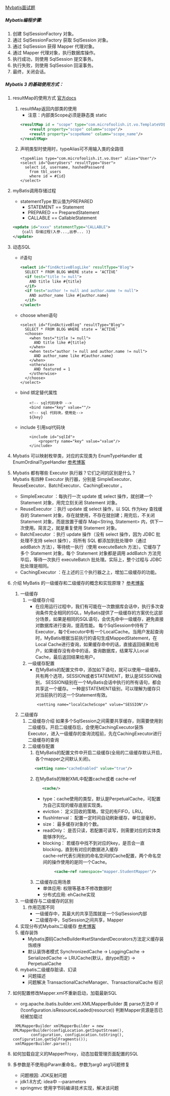 [Mybatis面试题](http://svip.iocoder.cn/MyBatis/Interview/)
##### Mybatis编程步骤:
1. 创建 SqlSessionFactory 对象。
2. 通过 SqlSessionFactory 获取 SqlSession 对象。
3. 通过 SqlSession 获得 Mapper 代理对象。
4. 通过 Mapper 代理对象，执行数据库操作。
5. 执行成功，则使用 SqlSession 提交事务。
6. 执行失败，则使用 SqlSession 回滚事务。
7. 最终，关闭会话。

##### Mybatis 3 的基础使用方式：
1. resultMap的使用方式
    [官方docs](http://www.mybatis.org/mybatis-3/zh/sqlmap-xml.html#Result_Maps)
    1. resultMap返回内部类的使用
        - 注意：内部类Scope必须是静态类 static
        ```xml
        <resultMap id = "scope" type="com.microfoolish.it.vo.TemplateVO$Scope">
            <result property="scope" column="scope"/>
            <result property="scopeName" column="scope_name"/>
        </resultMap>
       ```
    2. 声明类型时使用时，typeAlias可不用输入类的全路径
        ```
       <typeAlias type="com.microfoolish.it.vo.User" alias="User"/>	
       <select id="QueryUsers" resultType="User">
          select id, username, hashedPassword
            from tbl_users
            where id = #{id}
       </select>
       ```
2. myBatis调用存储过程
    - statementType 默认值为PREPARED
        - STATEMENT == Statement
        - PREPARED  == PreparedStatement
        - CALLABLE  == CallableStatement
    ```xml
   <update id="xxxx" statementType="CALLABLE">
        {call 存储过程(入参...,出参... )}
    </update>
    ```
3. 动态SQL 
    - if语句
        ```xml
        <select id="findActiveBlogLike" resultType="Blog">
          SELECT * FROM BLOG WHERE state = ‘ACTIVE’ 
          <if test="title != null">
            AND title like #{title}
          </if>
          <if test="author != null and author.name != null">
            AND author_name like #{author.name}
          </if>
        </select>
        ```
    - choose when语句
        ```
        <select id="findActiveBlog" resultType="Blog">
          SELECT * FROM BLOG WHERE state = ‘ACTIVE’
          <choose>
            <when test="title != null">
              AND title like #{title}
            </when>
            <when test="author != null and author.name != null">
              AND author_name like #{author.name}
            </when>
            <otherwise>
              AND featured = 1
            </otherwise>
          </choose>
        </select>
        ```
    - bind 绑定替代属性
        ```
            <!-- sql代码块中 -->
            <bind name="key" value=""/>
            <!-- sql 代码块，使用处-->
            ${key}
        ``` 
    - include 引用sql代码块
        ```
            <include id="sqlId">
                <property name="key" value="value"/>
            </include>
        ```
4. Mybatis 可以映射枚举类，对应的实现类为 EnumTypeHandler 或 EnumOrdinalTypeHandler
    [参考博客](https://segmentfault.com/a/1190000010755321)

5. Mybatis 都有哪些 Executor 执行器？它们之间的区别是什么？
    <br/>Mybatis 有四种 Executor 执行器，分别是 SimpleExecutor、ReuseExecutor、BatchExecutor、CachingExecutor 。
    - SimpleExecutor ：每执行一次 update 或 select 操作，就创建一个 Statement 对象，用完立刻关闭 Statement 对象。
    - ReuseExecutor ：执行 update 或 select 操作，以 SQL 作为key 查找缓存的 Statement 对象，存在就使用，不存在就创建；用完后，不关闭 Statement 对象，而是放置于缓存 Map<String, Statement> 内，供下一次使用。简言之，就是重复使用 Statement 对象。
    - BatchExecutor ：执行 update 操作（没有 select 操作，因为 JDBC 批处理不支持 select 操作），将所有 SQL 都添加到批处理中（通过 addBatch 方法），等待统一执行（使用 executeBatch 方法）。它缓存了多个 Statement 对象，每个 Statement 对象都是调用 addBatch 方法完毕后，等待一次执行 executeBatch 批处理。实际上，整个过程与 JDBC 批处理是相同。
    - CachingExecutor ：在上述的三个执行器之上，增加二级缓存的功能。

6. 介绍 MyBatis 的一级缓存和二级缓存的概念和实现原理？
    [参考博客](https://tech.meituan.com/2018/01/19/mybatis-cache.html)
    1. 一级缓存
        1. 一级缓存介绍
           -  在应用运行过程中，我们有可能在一次数据库会话中，执行多次查询条件完全相同的SQL，MyBatis提供了一级缓存的方案优化这部分场景，如果是相同的SQL语句，会优先命中一级缓存，避免直接对数据库进行查询，提高性能。
            每个SqlSession中持有了Executor，每个Executor中有一个LocalCache。当用户发起查询时，MyBatis根据当前执行的语句生成MappedStatement，在Local Cache进行查询，如果缓存命中的话，直接返回结果给用户，如果缓存没有命中的话，查询数据库，结果写入Local Cache，最后返回结果给用户。
        2. 一级缓存配置
            - 在MyBatis的配置文件中，添加如下语句，就可以使用一级缓存。共有两个选项，SESSION或者STATEMENT，默认是SESSION级别，
                SESSION级别在一个MyBatis会话中执行的所有语句，都会共享这一个缓存。
                一种是STATEMENT级别，可以理解为缓存只对当前执行的这一个Statement有效。
            ```
                <setting name="localCacheScope" value="SESSION"/>
            ```
    2. 二级缓存
        1. 二级缓存介绍
            如果多个SqlSession之间需要共享缓存，则需要使用到二级缓存。开启二级缓存后，会使用CachingExecutor装饰Executor，进入一级缓存的查询流程前，先在CachingExecutor进行二级缓存的查询
        2. 二级缓存配置
            1. 在MyBatis的配置文件中开启二级缓存(全局的二级缓存默认开启，各个mapper之间默认关闭)。
            ```xml
               <setting name="cacheEnabled" value="true"/>
            ```
           2. 在MyBatis的映射XML中配置cache或者 cache-ref
                ```xml
                   <cache/>
                ```
                - type：cache使用的类型，默认是PerpetualCache，可配置为自己实现的缓存底层实现类。
                - eviction： 定义回收的策略，常见的有FIFO，LRU。
                - flushInterval： 配置一定时间自动刷新缓存，单位是毫秒。
                - size： 最多缓存对象的个数。
                - readOnly： 是否只读，若配置可读写，则需要对应的实体类能够序列化。
                - blocking： 若缓存中找不到对应的key，是否会一直blocking，直到有对应的数据进入缓存
                <br/>cache-ref代表引用别的命名空间的Cache配置，两个命名空间的操作使用的是同一个Cache。
                   ```xml
                        <cache-ref namespace="mapper.StudentMapper"/>
                   ```
           3. 二级缓存应用场景
                - 单体应用: 权限等基本不修改数据时
                - 分布式应用: ehCache实现
    3. 一级缓存与二级缓存的区别 
        1. 作用范围不同
            - 一级缓存中，其最大的共享范围就是一个SqlSession内部
            - 二级缓存中，SqlSession之间共享，Mapper
    4. 实现分布式Mybaits二级缓存
        [参考博客](https://www.cnblogs.com/NeverCtrl-C/p/9658406.html)
    5. 缓存装饰
        - Mybatis源码CacheBuilder#setStandardDecorators方法定义缓存装饰顺序
        - 默认装饰者模式 SynchronizedCache -> LoggingCache -> SerializedCache -> LRUCache(默认，由type而定) -> PerpetualCache
    6. mybatis二级缓存脏读、幻读
        - 问题描述
        - 问题解决
            TransactionalCacheManager、TransactionalCache 
            标识
7. 如何配置修改Mapper.xml不重新启动，加载最新SQL
    - org.apache.ibatis.builder.xml.XMLMapperBuilder 类 parse方法中
        if (!configuration.isResourceLoaded(resource)) 判断Mapper资源是否已经被加载过
    ```
     XMLMapperBuilder xmlMapperBuilder = new XMLMapperBuilder(configLocation.getInputStream(),
            configuration, configLocation.toString(), configuration.getSqlFragments());
     xmlMapperBuilder.parse();
    ```
8. 如何加载自定义的MapperProxy，动态加载管理页面配置的SQL

9. 多参数是不使用@Param重命名，参数为arg0 arg1问题修复
    - 问题根因: JDK反射问题
    - jdk1.8方式: idea中 --parameters
    - springmvc 使用字节码编译技术实现，解决该问题
   